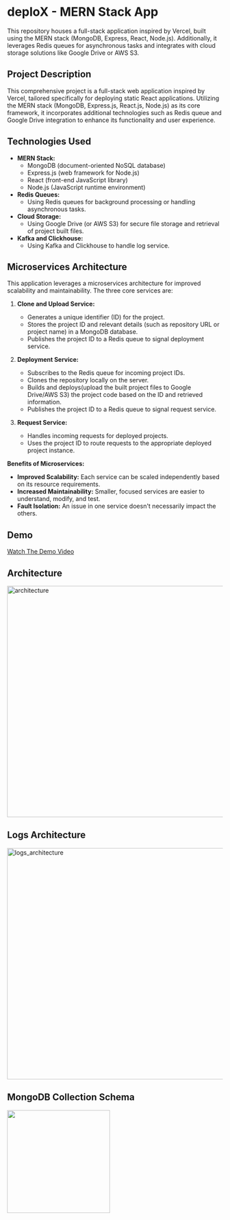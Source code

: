 # deploX - MERN Stack App

This repository houses a full-stack application inspired by Vercel, built using the MERN stack (MongoDB, Express, React, Node.js). Additionally, it leverages Redis queues for asynchronous tasks and integrates with cloud storage solutions like Google Drive or AWS S3.

## Project Description

This comprehensive project is a full-stack web application inspired by Vercel, tailored specifically for deploying static React applications. Utilizing the MERN stack (MongoDB, Express.js, React.js, Node.js) as its core framework, it incorporates additional technologies such as Redis queue and Google Drive integration to enhance its functionality and user experience.

## Technologies Used

* **MERN Stack:**
    * MongoDB (document-oriented NoSQL database)
    * Express.js (web framework for Node.js)
    * React (front-end JavaScript library)
    * Node.js (JavaScript runtime environment)
* **Redis Queues:**
    * Using Redis queues for background processing or handling asynchronous tasks.
* **Cloud Storage:**
    * Using Google Drive (or AWS S3) for secure file storage and retrieval of project built files.
* **Kafka and Clickhouse:**
    * Using Kafka and Clickhouse to handle log service.

## Microservices Architecture

This application leverages a microservices architecture for improved scalability and maintainability. The three core services are:

1. **Clone and Upload Service:**

   * Generates a unique identifier (ID) for the project.
   * Stores the project ID and relevant details (such as repository URL or project name) in a MongoDB database.
   * Publishes the project ID to a Redis queue to signal deployment service.

2. **Deployment Service:**

   * Subscribes to the Redis queue for incoming project IDs.
   * Clones the repository locally on the server.
   * Builds and deploys(upload the built project files to Google Drive/AWS S3) the project code based on the ID and retrieved information.
   * Publishes the project ID to a Redis queue to signal request service.

3. **Request Service:**

   * Handles incoming requests for deployed projects.
   * Uses the project ID to route requests to the appropriate deployed project instance.

**Benefits of Microservices:**

* **Improved Scalability:** Each service can be scaled independently based on its resource requirements.
* **Increased Maintainability:** Smaller, focused services are easier to understand, modify, and test.
* **Fault Isolation:** An issue in one service doesn't necessarily impact the others.

## Demo
[Watch The Demo Video](https://drive.google.com/file/d/12UrqVPUaw_grA4nTe2v4R-Xlt9aeHHXg/view?usp=sharing)

## Architecture
<img src="https://github.com/rutujp78/vercel_clone/assets/76244494/bf2e74b0-089c-4d6d-9732-0fc1e68d0d93" alt="architecture" width="540" />

## Logs Architecture
<img src="https://github.com/rutujp78/deploX/assets/76244494/5d610524-7d4c-4942-ba3a-4604fc190e38" alt="logs_architecture" width="540" />

## MongoDB Collection Schema
<img src="https://github.com/rutujp78/vercel_clone/assets/76244494/d702d18d-2f03-4dcc-9be5-79f6815e6dad" width="240" />
